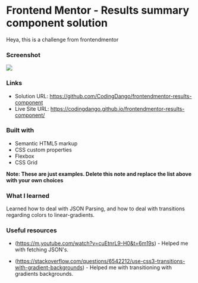 # Frontend Mentor - Results summary component solution

Heya, this is a challenge from frontendmentor


### Screenshot

![](./preview.png)


### Links

- Solution URL: https://github.com/CodingDango/frontendmentor-results-component
- Live Site URL: https://codingdango.github.io/frontendmentor-results-component/

### Built with

- Semantic HTML5 markup
- CSS custom properties
- Flexbox
- CSS Grid

**Note: These are just examples. Delete this note and replace the list above with your own choices**

### What I learned

Learned how to deal with JSON Parsing, and how to deal with
transitions regarding colors to linear-gradients.


### Useful resources

- (https://m.youtube.com/watch?v=cuEtnrL9-H0&t=6m19s) - Helped me with fetching JSON's.

- (https://stackoverflow.com/questions/6542212/use-css3-transitions-with-gradient-backgrounds) - Helped me with transitioning with gradients backgrounds.